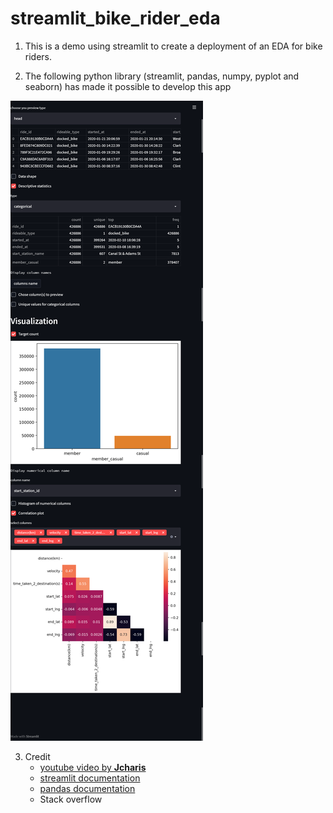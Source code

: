 # streamlit_bike_rider_eda


1. This is a demo using streamlit to create a deployment of an EDA for bike riders.

2. The following python library (streamlit, pandas, numpy, pyplot and seaborn) has made it possible to develop this app

![The outcome of the app can be preview in jpeg file above](img.png) 

3. Credit
	- [youtube video by **Jcharis**](https://www.youtube.com/watch?v=LmZcEMFUIc&t=2881s)
	- [streamlit documentation](https://docs.streamlit.io/library/api-reference/widgets/st.multiselect)
	- [pandas documentation](https://pandas.pydata.org/docs/reference/)
	- Stack overflow

